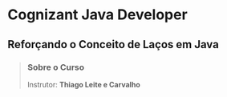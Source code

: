 # Cognizant Java Developer

## Reforçando o Conceito de Laços em Java

> ### Sobre o Curso
> 
> Instrutor: **Thiago Leite e Carvalho**